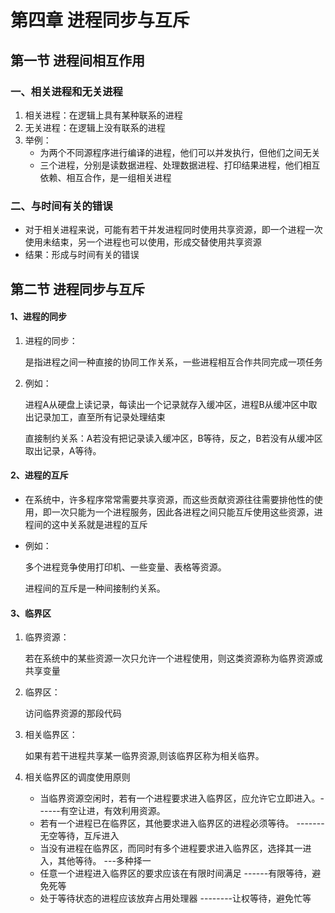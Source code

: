 # 第四章 进程同步与互斥

## 第一节 进程间相互作用

### 一、相关进程和无关进程

1. 相关进程：在逻辑上具有某种联系的进程
2. 无关进程：在逻辑上没有联系的进程
3. 举例：
   * 为两个不同源程序进行编译的进程，他们可以并发执行，但他们之间无关
   * 三个进程，分别是读数据进程、处理数据进程、打印结果进程，他们相互依赖、相互合作，是一组相关进程

### 二、与时间有关的错误

* 对于相关进程来说，可能有若干并发进程同时使用共享资源，即一个进程一次使用未结束，另一个进程也可以使用，形成交替使用共享资源
* 结果：形成与时间有关的错误

## 第二节 进程同步与互斥

#### 1、进程的同步

1. 进程的同步：

   是指进程之间一种直接的协同工作关系，一些进程相互合作共同完成一项任务

2. 例如：

   进程A从硬盘上读记录，每读出一个记录就存入缓冲区，进程B从缓冲区中取出记录加工，直至所有记录处理结束

   直接制约关系：A若没有把记录读入缓冲区，B等待，反之，B若没有从缓冲区取出记录，A等待。

#### 2、进程的互斥

* 在系统中，许多程序常常需要共享资源，而这些贡献资源往往需要排他性的使用，即一次只能为一个进程服务，因此各进程之间只能互斥使用这些资源，进程间的这中关系就是进程的互斥

* 例如：

  多个进程竞争使用打印机、一些变量、表格等资源。

  进程间的互斥是一种间接制约关系。

#### 3、临界区

1. 临界资源：

   若在系统中的某些资源一次只允许一个进程使用，则这类资源称为临界资源或共享变量

2. 临界区：

   访问临界资源的那段代码

3. 相关临界区：

   如果有若干进程共享某一临界资源,则该临界区称为相关临界。

4. 相关临界区的调度使用原则
   * 当临界资源空闲时，若有一个进程要求进入临界区，应允许它立即进入。------有空让进，有效利用资源。
   * 若有一个进程已在临界区，其他要求进入临界区的进程必须等待。 -------无空等待，互斥进入
   * 当没有进程在临界区，而同时有多个进程要求进入临界区，选择其一进入，其他等待。 ---多种择一
   * 任意一个进程进入临界区的要求应该在有限时间满足 ------有限等待，避免死等
   * 处于等待状态的进程应该放弃占用处理器  --------让权等待，避免忙等
